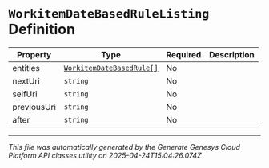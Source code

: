 # `WorkitemDateBasedRuleListing` Definition

| Property | Type | Required | Description |
|----------|------|----------|-------------|
| entities | [`WorkitemDateBasedRule[]`](workitemdatebasedrule-definition.md) | No |  |
| nextUri | `string` | No |  |
| selfUri | `string` | No |  |
| previousUri | `string` | No |  |
| after | `string` | No |  |

---

*This file was automatically generated by the Generate Genesys Cloud Platform API classes utility on 2025-04-24T15:04:26.074Z*